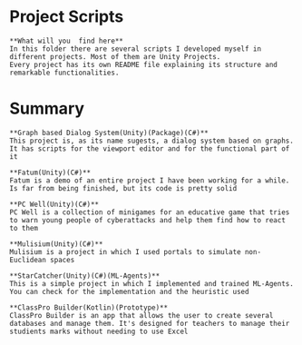 # Project Scripts
    **What will you  find here**
    In this folder there are several scripts I developed myself in different projects. Most of them are Unity Projects.
    Every project has its own README file explaining its structure and remarkable functionalities.

# Summary
    **Graph based Dialog System(Unity)(Package)(C#)**
    This project is, as its name sugests, a dialog system based on graphs. It has scripts for the viewport editor and for the functional part of it

    **Fatum(Unity)(C#)**
    Fatum is a demo of an entire project I have been working for a while. Is far from being finished, but its code is pretty solid

    **PC Well(Unity)(C#)**
    PC Well is a collection of minigames for an educative game that tries to warn young people of cyberattacks and help them find how to react to them
    
    **Mulisium(Unity)(C#)**
    Mulisium is a project in which I used portals to simulate non-Euclidean spaces

    **StarCatcher(Unity)(C#)(ML-Agents)**
    This is a simple project in which I implemented and trained ML-Agents. You can check for the implementation and the heuristic used

    **ClassPro Builder(Kotlin)(Prototype)**
    ClassPro Builder is an app that allows the user to create several databases and manage them. It's designed for teachers to manage their studients marks without needing to use Excel
 
